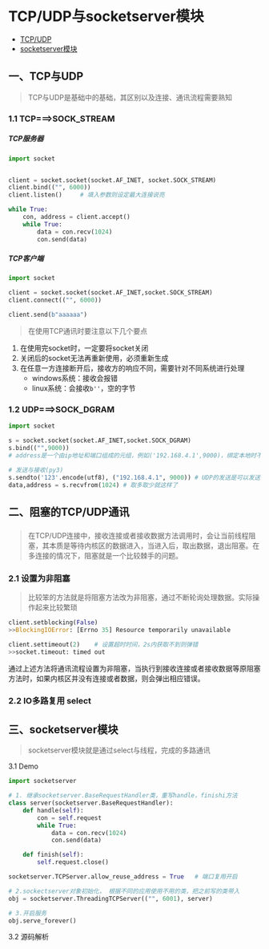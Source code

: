 # TCP/UDP与socketserver模块

* [TCP/UDP](#1)
* [socketserver模块](#2)


## 一、<a name="1"></a>TCP与UDP
>TCP与UDP是基础中的基础，其区别以及连接、通讯流程需要熟知

### 1.1 TCP===>SOCK_STREAM
##### TCP服务器
```python
import socket


client = socket.socket(socket.AF_INET, socket.SOCK_STREAM)
client.bind(("", 6000))
client.listen()		# 填入参数则设定最大连接说亮

while True:
    con, address = client.accept()
    while True:
        data = con.recv(1024)		
        con.send(data)
```

##### TCP客户端
```python
import socket

client = socket.socket(socket.AF_INET,socket.SOCK_STREAM)
client.connect(("", 6000))

client.send(b"aaaaaa")
```

>在使用TCP通讯时要注意以下几个要点

1. 在使用完socket时，一定要将socket关闭
2. 关闭后的socket无法再重新使用，必须重新生成
3. 在任意一方连接断开后，接收方的响应不同，需要针对不同系统进行处理
	* windows系统：接收会报错
	* linux系统：会接收`b''`，空的字节


### 1.2 UDP===>SOCK_DGRAM
```python
import socket

s = socket.socket(socket.AF_INET,socket.SOCK_DGRAM)
s.bind(("",9000))  
# address是一个由ip地址和端口组成的元组，例如('192.168.4.1',9000)，绑定本地时不需要填写

# 发送与接收(py3)
s.sendto('123'.encode(utf8), ("192.168.4.1", 9000)) # UDP的发送是可以发送空的
data,address = s.recvfrom(1024) # 取多取少就这样了

```

## 二、<a name="2"></a>阻塞的TCP/UDP通讯
### 
>在TCP/UDP连接中，接收连接或者接收数据方法调用时，会让当前线程阻塞，其本质是等待内核区的数据进入，当进入后，取出数据，退出阻塞。在多连接的情况下，阻塞就是一个比较棘手的问题。

### 2.1 设置为非阻塞
>比较笨的方法就是将阻塞方法改为非阻塞，通过不断轮询处理数据。实际操作起来比较繁琐

```python
client.setblocking(False)
>>BlockingIOError: [Errno 35] Resource temporarily unavailable

client.settimeout(2)	# 设置超时时间，2s内获取不到则弹错
>>socket.timeout: timed out
```
通过上述方法将通讯流程设置为非阻塞，当执行到接收连接或者接收数据等原阻塞方法时，如果内核区并没有连接或者数据，则会弹出相应错误。

### 2.2 IO多路复用 select



## 三、<a name="3"></a>socketserver模块
>socketserver模块就是通过select与线程，完成的多路通讯

3.1 Demo

```python
import socketserver

# 1. 继承socketserver.BaseRequestHandler类，重写handle，finishi方法
class server(socketserver.BaseRequestHandler):
    def handle(self):
        con = self.request
        while True:
            data = con.recv(1024)
            con.send(data)

    def finish(self):
        self.request.close()

socketserver.TCPServer.allow_reuse_address = True   # 端口复用开启

# 2.sockectserver对象初始化， 根据不同的应用使用不用的类，把之前写的类带入
obj = socketserver.ThreadingTCPServer(("", 6001), server)   

# 3.开启服务
obj.serve_forever()    

```

3.2 源码解析





